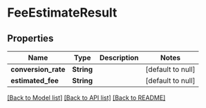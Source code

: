 # FeeEstimateResult

## Properties

| Name                | Type       | Description | Notes             |
| ------------------- | ---------- | ----------- | ----------------- |
| **conversion_rate** | **String** |             | [default to null] |
| **estimated_fee**   | **String** |             | [default to null] |

[[Back to Model list]](../README.md#documentation-for-models) [[Back to API list]](../README.md#documentation-for-api-endpoints) [[Back to README]](../README.md)
